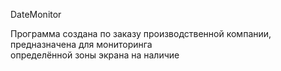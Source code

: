 DateMonitor

Программа создана по заказу производственной компании, предназначена для мониторинга  
определённой зоны экрана на наличие 


